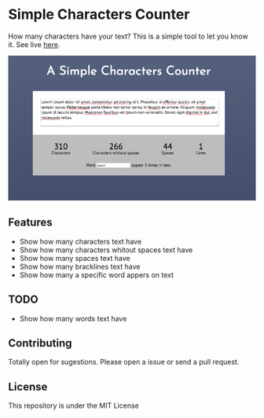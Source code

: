 # Simple Characters Counter

How many characters have your text? This is a simple tool to let you know it. See live [here](https://ronaldoarg.github.io/characters-counter).

![Demo](https://github.com/ronaldoarg/characters-counter/raw/master/assets/images/demo.png "Demo")

## Features

- Show how many characters text have
- Show how many characters whitout spaces text have
- Show how many spaces text have
- Show how many bracklines text have
- Show how many a specific word appers on text

## TODO

- Show how many words text have

## Contributing

Totally open for sugestions. Please open a issue or send a pull request. 

## License
This repository is under the MIT License